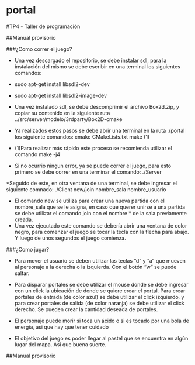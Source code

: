 # portal
#TP4 - Taller de programación

##Manual provisorio

###¿Como correr el juego?
* Una vez descargado el repositorio, se debe instalar sdl, para la instalación del mismo se debe escribir en una terminal los siguientes comandos:

* sudo apt-get install libsdl2-dev

* sudo apt-get install libsdl2-image-dev

* Una vez instalado sdl, se debe descomprimir el archivo Box2d.zip, y copiar su contenido en la siguiente ruta ../src/server/modelo/3rdparty/Box2D-cmake

* Ya realizados estos pasos se debe abrir una terminal en la ruta ./portal los siguiente comandos:
						cmake 	CMakeLists.txt
						make (1)
* (1)Para realizar más rápido este proceso se recomienda utilizar el comando make -j4

* Si no ocurrio ningun error, ya se puede correr el juego, para esto primero se debe correr en una terminar el comando: 
						./Server <puerto>

*Seguido de este, en otra ventana de una terminal, se debe ingresar el siguiente comnado:
						./Client <host> <puerto> new/join nombre_sala nombre_usuario

* El comando new se utiliza para crear una nueva partida con el nombre_sala que se le asigna, en caso que querer unirse a una partida se debe utilizar el comando join con el nombre * de la sala previamente creada.
* Una vez ejecutado este comando se debería abrir una ventana de color negro, para comenzar el juego se tocar la tecla con la flecha para abajo. Y luego de unos segundos el juego comienza.

###¿Como jugar?
* Para mover el usuario se deben utilizar las teclas “d” y “a” que mueven al personaje a la derecha o la izquierda. Con el botón “w” se puede saltar.
* Para disparar portales se debe utilizar el mouse donde  se debe ingresar con un click la ubicación de donde se quiere crear el portal. Para crear portales de entrada (de color azul) se debe utilizar el click izquierdo, y para crear portales de salida (de color naranja) se debe utilizar el click derecho. Se pueden crear la cantidad deseada de portales.

* El personaje puede morir si toca un ácido o si es tocado por una bola de energia, asi que hay que tener cuidado

* El objetivo del juego es poder llegar al pastel que se encuentra en algún lugar del mapa. Asi que buena suerte.

##Manual provisorio

